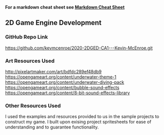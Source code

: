 **For a markdown cheat sheet see [Markdown Cheat Sheet](https://www.markdownguide.org/cheat-sheet/)**

## 2D Game Engine Development

### GitHub Repo Link
https://github.com/kevmcenroe/2020-2DGED-CA1---Kevin-McEnroe.git

### Art Resources Used
http://pixelartmaker.com/art/bdfdc289ef48db9
https://opengameart.org/content/underwater-theme-1
https://opengameart.org/content/underwater-diving-pack
https://opengameart.org/content/bubble-sound-effects
https://opengameart.org/content/8-bit-sound-effects-library

### Other Resources Used
I used the examples and resources provided to us in the sample projects to construct my game.
I built upon exising project spritesheets for ease of understanding and to guarantee functionality.